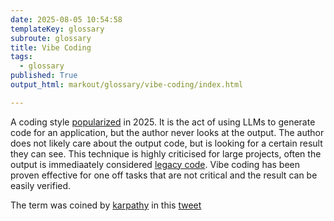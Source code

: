 ```yaml
---
date: 2025-08-05 10:54:58
templateKey: glossary
subroute: glossary
title: Vibe Coding
tags:
  - glossary
published: True
output_html: markout/glossary/vibe-coding/index.html

---
```


A coding style
[popularized](https://simonwillison.net/2025/Mar/19/vibe-coding/) in 2025.  It
is the act of using LLMs to generate code for an application,  but the author
never looks at the output.  The author does not likely care about the output
code, but is looking for a certain result they can see.  This technique is
highly criticised for large projects, often the output is immediaately
considered [legacy code](https://blog.val.town/vibe-code). Vibe coding has been
proven effective for one off tasks that are not critical and the result can be
easily verified.

The term was coined by [karpathy](https://twitter.com/karpathy) in this
[tweet](https://x.com/karpathy/status/1886192184808149383)
